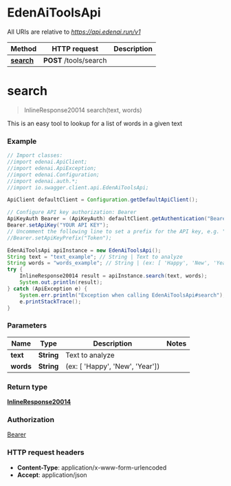 # EdenAiToolsApi

All URIs are relative to *https://api.edenai.run/v1*

Method | HTTP request | Description
------------- | ------------- | -------------
[**search**](EdenAiToolsApi.md#search) | **POST** /tools/search | 


<a name="search"></a>
# **search**
> InlineResponse20014 search(text, words)



This is an easy tool to lookup for a list of words in a given text

### Example
```java
// Import classes:
//import edenai.ApiClient;
//import edenai.ApiException;
//import edenai.Configuration;
//import edenai.auth.*;
//import io.swagger.client.api.EdenAiToolsApi;

ApiClient defaultClient = Configuration.getDefaultApiClient();

// Configure API key authorization: Bearer
ApiKeyAuth Bearer = (ApiKeyAuth) defaultClient.getAuthentication("Bearer");
Bearer.setApiKey("YOUR API KEY");
// Uncomment the following line to set a prefix for the API key, e.g. "Token" (defaults to null)
//Bearer.setApiKeyPrefix("Token");

EdenAiToolsApi apiInstance = new EdenAiToolsApi();
String text = "text_example"; // String | Text to analyze
String words = "words_example"; // String | (ex: [ 'Happy', 'New', 'Year'])
try {
    InlineResponse20014 result = apiInstance.search(text, words);
    System.out.println(result);
} catch (ApiException e) {
    System.err.println("Exception when calling EdenAiToolsApi#search");
    e.printStackTrace();
}
```

### Parameters

Name | Type | Description  | Notes
------------- | ------------- | ------------- | -------------
 **text** | **String**| Text to analyze |
 **words** | **String**| (ex: [ &#39;Happy&#39;, &#39;New&#39;, &#39;Year&#39;]) |

### Return type

[**InlineResponse20014**](InlineResponse/InlineResponse20014.md)

### Authorization

[Bearer](../README.md#Bearer)

### HTTP request headers

 - **Content-Type**: application/x-www-form-urlencoded
 - **Accept**: application/json

